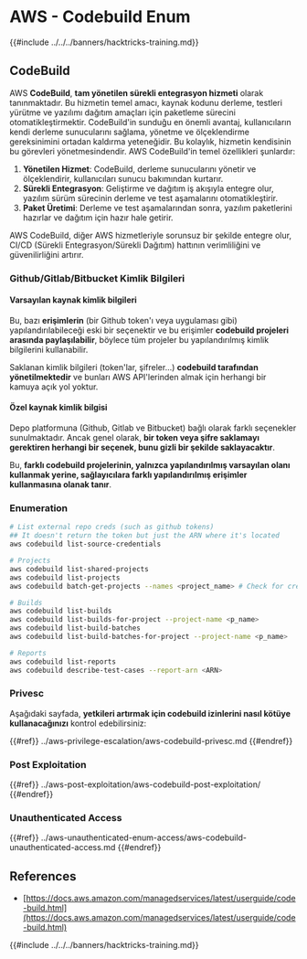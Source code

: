 # AWS - Codebuild Enum

{{#include ../../../banners/hacktricks-training.md}}

## CodeBuild

AWS **CodeBuild**, **tam yönetilen sürekli entegrasyon hizmeti** olarak tanınmaktadır. Bu hizmetin temel amacı, kaynak kodunu derleme, testleri yürütme ve yazılımı dağıtım amaçları için paketleme sürecini otomatikleştirmektir. CodeBuild'in sunduğu en önemli avantaj, kullanıcıların kendi derleme sunucularını sağlama, yönetme ve ölçeklendirme gereksinimini ortadan kaldırma yeteneğidir. Bu kolaylık, hizmetin kendisinin bu görevleri yönetmesindendir. AWS CodeBuild'in temel özellikleri şunlardır:

1. **Yönetilen Hizmet**: CodeBuild, derleme sunucularını yönetir ve ölçeklendirir, kullanıcıları sunucu bakımından kurtarır.
2. **Sürekli Entegrasyon**: Geliştirme ve dağıtım iş akışıyla entegre olur, yazılım sürüm sürecinin derleme ve test aşamalarını otomatikleştirir.
3. **Paket Üretimi**: Derleme ve test aşamalarından sonra, yazılım paketlerini hazırlar ve dağıtım için hazır hale getirir.

AWS CodeBuild, diğer AWS hizmetleriyle sorunsuz bir şekilde entegre olur, CI/CD (Sürekli Entegrasyon/Sürekli Dağıtım) hattının verimliliğini ve güvenilirliğini artırır.

### **Github/Gitlab/Bitbucket Kimlik Bilgileri**

#### **Varsayılan kaynak kimlik bilgileri**

Bu, bazı **erişimlerin** (bir Github token'ı veya uygulaması gibi) yapılandırılabileceği eski bir seçenektir ve bu erişimler **codebuild projeleri arasında paylaşılabilir**, böylece tüm projeler bu yapılandırılmış kimlik bilgilerini kullanabilir.

Saklanan kimlik bilgileri (token'lar, şifreler...) **codebuild tarafından yönetilmektedir** ve bunları AWS API'lerinden almak için herhangi bir kamuya açık yol yoktur.

#### Özel kaynak kimlik bilgisi

Depo platformuna (Github, Gitlab ve Bitbucket) bağlı olarak farklı seçenekler sunulmaktadır. Ancak genel olarak, **bir token veya şifre saklamayı gerektiren herhangi bir seçenek, bunu gizli bir şekilde saklayacaktır**.

Bu, **farklı codebuild projelerinin, yalnızca yapılandırılmış varsayılan olanı kullanmak yerine, sağlayıcılara farklı yapılandırılmış erişimler kullanmasına olanak tanır**.

### Enumeration
```bash
# List external repo creds (such as github tokens)
## It doesn't return the token but just the ARN where it's located
aws codebuild list-source-credentials

# Projects
aws codebuild list-shared-projects
aws codebuild list-projects
aws codebuild batch-get-projects --names <project_name> # Check for creds in env vars

# Builds
aws codebuild list-builds
aws codebuild list-builds-for-project --project-name <p_name>
aws codebuild list-build-batches
aws codebuild list-build-batches-for-project --project-name <p_name>

# Reports
aws codebuild list-reports
aws codebuild describe-test-cases --report-arn <ARN>
```
### Privesc

Aşağıdaki sayfada, **yetkileri artırmak için codebuild izinlerini nasıl kötüye kullanacağınızı** kontrol edebilirsiniz:

{{#ref}}
../aws-privilege-escalation/aws-codebuild-privesc.md
{{#endref}}

### Post Exploitation

{{#ref}}
../aws-post-exploitation/aws-codebuild-post-exploitation/
{{#endref}}

### Unauthenticated Access

{{#ref}}
../aws-unauthenticated-enum-access/aws-codebuild-unauthenticated-access.md
{{#endref}}

## References

- [https://docs.aws.amazon.com/managedservices/latest/userguide/code-build.html](https://docs.aws.amazon.com/managedservices/latest/userguide/code-build.html)

{{#include ../../../banners/hacktricks-training.md}}
